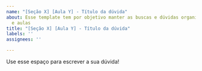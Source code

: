 ```yaml
---
name: "[Seção X] [Aula Y] - Título da dúvida"
about: Esse template tem por objetivo manter as buscas e dúvidas organizadas por seção
  e aulas
title: "[Seção X] [Aula Y] - Título da dúvida"
labels: ''
assignees: ''

---
```


Use esse espaço para escrever a sua dúvida!
